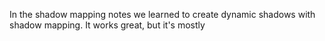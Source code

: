 
In the shadow mapping notes we learned to create dynamic shadows with shadow mapping. It works great, but it's mostly 